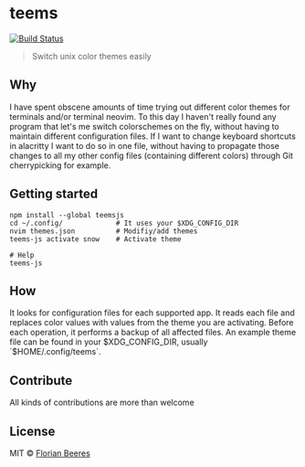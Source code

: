 # teems

[![Build Status](https://travis-ci.org/cideM/teems.svg?branch=master)](https://travis-ci.org/cideM/teems)

> Switch unix color themes easily

## Why

I have spent obscene amounts of time trying out different color themes for terminals and/or terminal neovim. To this day I haven't really found any program that let's me switch colorschemes on the fly, without having to maintain different configuration files. If I want to change keyboard shortcuts in alacritty I want to do so in one file, without having to propagate those changes to all my other config files (containing different colors) through Git cherrypicking for example.

## Getting started

```shell
npm install --global teemsjs
cd ~/.config/             # It uses your $XDG_CONFIG_DIR
nvim themes.json          # Modifiy/add themes
teems-js activate snow    # Activate theme

# Help
teems-js
```

## How

It looks for configuration files for each supported app. It reads each file and replaces color values with values from the theme you are activating. Before each operation, it performs a backup of all affected files.  An example theme file can be found in your $XDG_CONFIG_DIR, usually `$HOME/.config/teems`.

## Contribute

All kinds of contributions are more than welcome

## License

MIT © [Florian Beeres](https://github.com/cideM)
